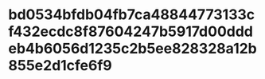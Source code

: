 # bd0534bfdb04fb7ca48844773133cf432ecdc8f87604247b5917d00dddeb4b6056d1235c2b5ee828328a12b855e2d1cfe6f9